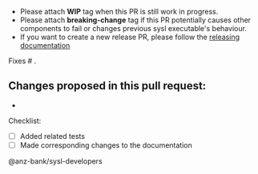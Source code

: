 * Please attach **WIP** tag when this PR is still work in progress.
* Please attach **breaking-change** tag if this PR potentially causes other components to fail or changes previous sysl executable's behaviour.
* If you want to create a new release PR, please follow the [releasing documentation](https://github.com/anz-bank/sysl/blob/master/docs/releasing.md)

Fixes # .

Changes proposed in this pull request:
- 
- 

Checklist:
- [ ] Added related tests
- [ ] Made corresponding changes to the documentation

@anz-bank/sysl-developers

